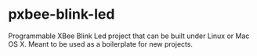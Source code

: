 # pxbee-blink-led
Programmable XBee Blink Led project that can be built under Linux or Mac OS X. Meant to be used as a boilerplate for new projects.
